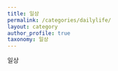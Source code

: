 ```yaml
---
title: 일상
permalink: /categories/dailylife/
layout: category
author_profile: true
taxonomy: 일상
---
```


일상
